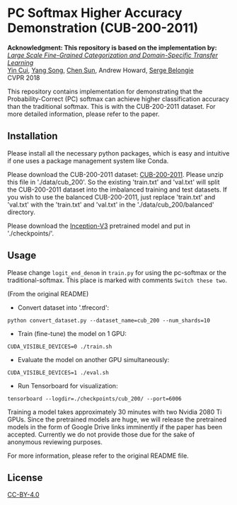 # PC Softmax Higher Accuracy Demonstration (CUB-200-2011)

**Acknowledgment: This repository is based on the implementation by:**
[*Large Scale Fine-Grained Categorization  and Domain-Specific Transfer Learning*](https://arxiv.org/abs/1806.06193)\
[Yin Cui](http://www.cs.cornell.edu/~ycui/), [Yang Song](https://ai.google/research/people/author38270), [Chen Sun](http://chensun.me/), Andrew Howard, [Serge Belongie](http://blogs.cornell.edu/techfaculty/serge-belongie/)\
CVPR 2018

This repository contains implementation for demonstrating that the 
Probability-Correct (PC) softmax can achieve higher classification
accuracy than the traditional softmax. This is with the CUB-200-2011
dataset. For more detailed information, please refer to the paper. 

## Installation

Please install all the necessary python packages, which is easy
and intuitive if one uses a package management system like Conda.

Please download the CUB-200-2011 dataset: 
[CUB-200-2011](http://www.vision.caltech.edu/visipedia/CUB-200-2011.html). 
Please unzip this file in './data/cub_200'. So the existing
'train.txt' and 'val.txt' will split the CUB-200-2011 dataset into 
the imbalanced training and test datasets. If you wish to use the 
balanced CUB-200-2011, just replace 'train.txt' and 'val.txt' 
with the 'train.txt' and 'val.txt' in the './data/cub_200/balanced'
directory. 

Please download the [Inception-V3](https://drive.google.com/open?id=1EUNR4o77lNt0fN5Bi4lKxTZnFhghILRw)
pretrained model and put in './checkpoints/'. 

## Usage

Please change `logit_end_denom` in `train.py` for using the pc-softmax or the traditional-softmax. 
This place is marked with comments `Switch these two`. 

(From the original README)
+ Convert dataset into '.tfrecord':
```
python convert_dataset.py --dataset_name=cub_200 --num_shards=10
```
+ Train (fine-tune) the model on 1 GPU:
```
CUDA_VISIBLE_DEVICES=0 ./train.sh
```
+ Evaluate the model on another GPU simultaneously:
```
CUDA_VISIBLE_DEVICES=1 ./eval.sh
```
+ Run Tensorboard for visualization:
```
tensorboard --logdir=./checkpoints/cub_200/ --port=6006
```

Training a model takes approximately 30 minutes with two 
Nvidia 2080 Ti GPUs. Since the pretrained models are huge, we will release the pretrained models in the
form of Google Drive links imminently if the paper has been accepted. 
Currently we do not provide those due for the sake of anonymous reviewing 
purposes. 

For more information, please refer to the original README file. 

## License
[CC-BY-4.0](https://choosealicense.com/licenses/cc-by-4.0/)